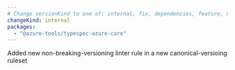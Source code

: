 ```yaml
---
# Change versionKind to one of: internal, fix, dependencies, feature, deprecation, breaking
changeKind: internal
packages:
  - "@azure-tools/typespec-azure-core"
---
```


Added new non-breaking-versioning linter rule in a new canonical-versioing ruleset 
